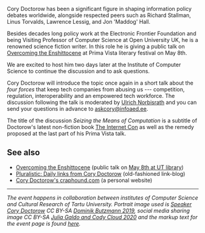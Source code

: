 Cory Doctorow has been a significant figure in shaping information
policy debates worldwide, alongside respected peers such as Richard
Stallman, Linus Torvalds, Lawrence Lessig, and Jon 'Maddog' Hall.

Besides decades long policy work at the Electronic Frontier Foundation and being Visiting Professor of Computer Science at Open University UK, he is a renowned science fiction writer. In this role he is giving a public talk on [Overcoming the Enshittocene](https://kirjandusfestival.tartu.ee/en/performers/cory-doctorow-usa/) at Prima Vista literary festival on May 8th.

We are excited to host him two days later at the Institute of Computer Science to continue the discussion and to ask questions.

Cory Doctorow will introduce the topic once again in a short talk about the _four forces_ that keep tech companies from abusing us --- competition, regulation, interoperability and an empowered tech workforce. The discussion following the talk is moderated by [Ulrich Norbisrath](https://ulno.net/) and you can send your questions in advance to [askcory@infoaed.ee](mailto:askcory@infoaed.ee).

The title of the discussion _Seizing the Means of Computation_ is a subtitle of Doctorow's latest non-fiction book [The Internet Con](https://craphound.com/internetcon/) as well as the remedy proposed at the last part of his Prima Vista talk.

## See also

* [Overcoming the Enshittocene](https://kirjandusfestival.tartu.ee/en/performers/cory-doctorow-usa/) (public talk on [May 8th at UT library](https://kirjandusfestival.tartu.ee/en/program/grand-futurological-congress-cory-doctorow-canada-uk-usa/))
* [Pluralistic: Daily links from Cory Doctorow](https://pluralistic.net/) (old-fashioned link-blog)
* [Cory Doctorow's craphound.com](https://craphound.com/) (a personal website)

----

_The event happens in collaboration between institutes of Computer Science and Cultural Research of Tartu University. Portrait image used is [Speaker Cory Doctorow](https://flickr.com/photos/36976328@N04/32858497617) CC BY-SA [Dominik Butzmann 2019](https://commons.wikimedia.org/wiki/File:Re_publica_faces_2019_(32858497617).jpg), social media sharing image CC BY-SA [Julia Galdo and Cody Cloud 2020](https://commons.wikimedia.org/wiki/File:Wired_Portrait_by_Julia_Galdo_and_Cody_Cloud_(JUCO)_6_-_Flickr_-_gruntzooki.jpg) and the markup text for the event page is found [here](https://github.com/boamaod/cory2024)._
